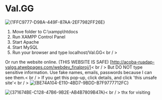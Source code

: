 # Val.GG
![{1FFC9777-D98A-449F-87AA-2EF7982FF26E}](https://github.com/user-attachments/assets/b17460e9-7979-407e-8aa5-96828285ca7e)

1. Move folder to C:\xampp\htdocs
2. Run XAMPP Control Panel
3. Start Apache
4. Start MySQL
5. Run your browser and type localhost/Val.GG< br / >

Or run the website online. (THIS WEBSITE IS SAFE) [http://acoba-ruadap-valgg.atwebpages.com/webdev_finalproj/]< br / >
But DO NOT type sensitive information. Use fake names, emails, passwords because I can see them.< br / >
If you get this pop-up, click details, and click 'this unsafe site'< br / >
![{BE74A104-E110-4BD7-9BDD-B7F9777712FC}](https://github.com/user-attachments/assets/89b97190-70a2-4e6a-8974-159c311873e9)

![{371674BE-C128-47B6-9B2E-AB4B7809B47A}](https://github.com/user-attachments/assets/07c0d995-90ea-43d0-87aa-167d17035b51)< br / >
thx for visiting
